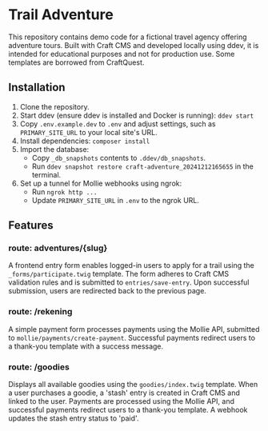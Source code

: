 # Trail Adventure

This repository contains demo code for a fictional travel agency offering adventure tours. Built with Craft CMS and developed locally using ddev, it is intended for educational purposes and not for production use. Some templates are borrowed from CraftQuest.

## Installation

1. Clone the repository.
2. Start ddev (ensure ddev is installed and Docker is running): `ddev start`
3. Copy `.env.example.dev` to `.env` and adjust settings, such as `PRIMARY_SITE_URL` to your local site's URL.
4. Install dependencies: `composer install`
5. Import the database:
    - Copy `_db_snapshots` contents to `.ddev/db_snapshots`.
    - Run `ddev snapshot restore craft-adventure_20241212165655` in the terminal.
6. Set up a tunnel for Mollie webhooks using ngrok:
    - Run `ngrok http ...`
    - Update `PRIMARY_SITE_URL` in `.env` to the ngrok URL.

## Features

### route: adventures/{slug}
A frontend entry form enables logged-in users to apply for a trail using the `_forms/participate.twig` template. The form adheres to Craft CMS validation rules and is submitted to `entries/save-entry`. Upon successful submission, users are redirected back to the previous page.

### route: /rekening
A simple payment form processes payments using the Mollie API, submitted to `mollie/payments/create-payment`. Successful payments redirect users to a thank-you template with a success message.

### route: /goodies
Displays all available goodies using the `goodies/index.twig` template. When a user purchases a goodie, a 'stash' entry is created in Craft CMS and linked to the user. Payments are processed using the Mollie API, and successful payments redirect users to a thank-you template. A webhook updates the stash entry status to 'paid'.
